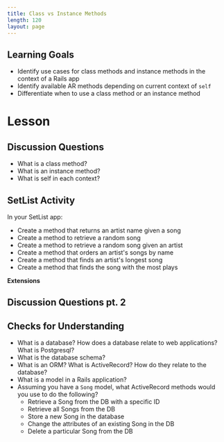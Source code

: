 ```yaml
---
title: Class vs Instance Methods
length: 120
layout: page
---
```


## Learning Goals

* Identify use cases for class methods and instance methods in the context of a Rails app
* Identify available AR methods depending on current context of `self`
* Differentiate when to use a class method or an instance method

# Lesson

## Discussion Questions

* What is a class method?
* What is an instance method?
* What is self in each context?

## SetList Activity

In your SetList app:

* Create a method that returns an artist name given a song
* Create a method to retrieve a random song
* Create a method to retrieve a random song given an artist
* Create a method that orders an artist's songs by name
* Create a method that finds an artist's longest song
* Create a method that finds the song with the most plays

**Extensions**

## Discussion Questions pt. 2


## Checks for Understanding

* What is a database? How does a database relate to web applications? What is Postgresql?
* What is the database schema?
* What is an ORM? What is ActiveRecord? How do they relate to the database?
* What is a model in a Rails application?
* Assuming you have a `Song` model, what ActiveRecord methods would you use to do the following?
    * Retrieve a Song from the DB with a specific ID
    * Retrieve all Songs from the DB
    * Store a new Song in the database
    * Change the attributes of an existing Song in the DB
    * Delete a particular Song from the DB

